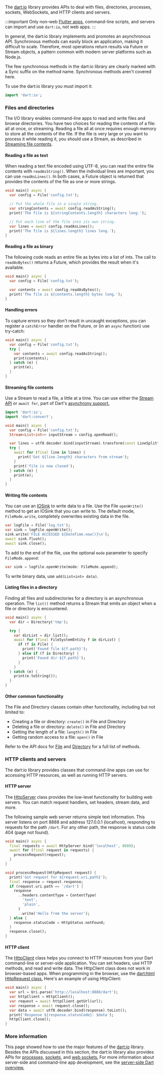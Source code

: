 <?code-excerpt plaster="none"?>

The [dart:io][] library provides APIs to deal with
files, directories, processes, sockets, WebSockets, and HTTP
clients and servers.

:::important
Only non-web [Flutter apps]({{site.flutter}}), command-line scripts, 
and servers can import and use `dart:io`, not web apps.
:::

In general, the dart:io library implements and promotes an asynchronous
API. Synchronous methods can easily block an application, making it
difficult to scale. Therefore, most operations return results via Future
or Stream objects, a pattern common with modern server platforms such as
Node.js.

The few synchronous methods in the dart:io library are clearly marked
with a Sync suffix on the method name. Synchronous methods aren't covered here.

To use the dart:io library you must import it:

<?code-excerpt "misc/test/library_tour/io_test.dart (import)"?>
```dart
import 'dart:io';
```

### Files and directories

The I/O library enables command-line apps to read and write files and
browse directories. You have two choices for reading the contents of a
file: all at once, or streaming. Reading a file all at once requires
enough memory to store all the contents of the file. If the file is very
large or you want to process it while reading it, you should use a
Stream, as described in
[Streaming file contents](#streaming-file-contents).

#### Reading a file as text

When reading a text file encoded using UTF-8, you can read the entire
file contents with `readAsString()`. When the individual lines are
important, you can use `readAsLines()`. In both cases, a Future object
is returned that provides the contents of the file as one or more
strings.

<?code-excerpt "misc/test/library_tour/io_test.dart (readAsString)" replace="/\btest_data\///g"?>
```dart
void main() async {
  var config = File('config.txt');

  // Put the whole file in a single string.
  var stringContents = await config.readAsString();
  print('The file is ${stringContents.length} characters long.');

  // Put each line of the file into its own string.
  var lines = await config.readAsLines();
  print('The file is ${lines.length} lines long.');
}
```


#### Reading a file as binary

The following code reads an entire file as bytes into a list of ints.
The call to `readAsBytes()` returns a Future, which provides the result
when it's available.

<?code-excerpt "misc/test/library_tour/io_test.dart (readAsBytes)" replace="/\btest_data\///g"?>
```dart
void main() async {
  var config = File('config.txt');

  var contents = await config.readAsBytes();
  print('The file is ${contents.length} bytes long.');
}
```

#### Handling errors

To capture errors so they don't result in uncaught exceptions, you can
register a `catchError` handler on the Future,
or (in an `async` function) use try-catch:

<?code-excerpt "misc/test/library_tour/io_test.dart (try-catch)" replace="/does-not-exist/config/g"?>
```dart
void main() async {
  var config = File('config.txt');
  try {
    var contents = await config.readAsString();
    print(contents);
  } catch (e) {
    print(e);
  }
}
```

#### Streaming file contents

Use a Stream to read a file, a little at a time.
You can use either the [Stream API](/guides/libraries/library-tour#stream)
or `await for`, part of Dart's
[asynchrony support.](/language/async)

<?code-excerpt "misc/test/library_tour/io_test.dart (read-from-stream)" replace="/_?test_\w*\/?//g"?>
```dart
import 'dart:io';
import 'dart:convert';

void main() async {
  var config = File('config.txt');
  Stream<List<int>> inputStream = config.openRead();

  var lines = utf8.decoder.bind(inputStream).transform(const LineSplitter());
  try {
    await for (final line in lines) {
      print('Got ${line.length} characters from stream');
    }
    print('file is now closed');
  } catch (e) {
    print(e);
  }
}
```

#### Writing file contents

You can use an [IOSink][] to
write data to a file. Use the File `openWrite()` method to get an IOSink
that you can write to. The default mode, `FileMode.write`, completely
overwrites existing data in the file.

<?code-excerpt "misc/test/library_tour/io_test.dart (write-file)" replace="/\btest_data\///g"?>
```dart
var logFile = File('log.txt');
var sink = logFile.openWrite();
sink.write('FILE ACCESSED ${DateTime.now()}\n');
await sink.flush();
await sink.close();
```

To add to the end of the file, use the optional `mode` parameter to
specify `FileMode.append`:

<?code-excerpt "misc/test/library_tour/io_test.dart (append)" replace="/_?test_\w*\/?//g"?>
```dart
var sink = logFile.openWrite(mode: FileMode.append);
```

To write binary data, use `add(List<int> data)`.


#### Listing files in a directory

Finding all files and subdirectories for a directory is an asynchronous
operation. The `list()` method returns a Stream that emits an object
when a file or directory is encountered.

<?code-excerpt "misc/test/library_tour/io_test.dart (list-dir)" replace="/\btest_data\b/tmp/g"?>
```dart
void main() async {
  var dir = Directory('tmp');

  try {
    var dirList = dir.list();
    await for (final FileSystemEntity f in dirList) {
      if (f is File) {
        print('Found file ${f.path}');
      } else if (f is Directory) {
        print('Found dir ${f.path}');
      }
    }
  } catch (e) {
    print(e.toString());
  }
}
```


#### Other common functionality

The File and Directory classes contain other functionality, including
but not limited to:

-   Creating a file or directory: `create()` in File and Directory
-   Deleting a file or directory: `delete()` in File and Directory
-   Getting the length of a file: `length()` in File
-   Getting random access to a file: `open()` in File

Refer to the API docs for [File][] and [Directory][] for a full
list of methods.


### HTTP clients and servers

The dart:io library provides classes that command-line apps can use for
accessing HTTP resources, as well as running HTTP servers.

#### HTTP server

The [HttpServer][] class
provides the low-level functionality for building web servers. You can
match request handlers, set headers, stream data, and more.

The following sample web server returns simple text information.
This server listens on port 8888 and address 127.0.0.1 (localhost),
responding to requests for the path `/dart`. For any other path,
the response is status code 404 (page not found).

<?code-excerpt "misc/lib/library_tour/io/http_server.dart" replace="/Future<\w+\W/void/g; /\b_//g"?>
```dart
void main() async {
  final requests = await HttpServer.bind('localhost', 8888);
  await for (final request in requests) {
    processRequest(request);
  }
}

void processRequest(HttpRequest request) {
  print('Got request for ${request.uri.path}');
  final response = request.response;
  if (request.uri.path == '/dart') {
    response
      ..headers.contentType = ContentType(
        'text',
        'plain',
      )
      ..write('Hello from the server');
  } else {
    response.statusCode = HttpStatus.notFound;
  }
  response.close();
}
```

#### HTTP client

The [HttpClient][] class
helps you connect to HTTP resources from your Dart command-line or
server-side application. You can set headers, use HTTP methods, and read
and write data. The HttpClient class does not work in browser-based
apps. When programming in the browser, use the
[dart:html HttpRequest class.][HttpRequest]
Here's an example of using HttpClient:

<?code-excerpt "misc/test/library_tour/io_test.dart (client)" replace="/Future<\w+\W/void/g"?>
```dart
void main() async {
  var url = Uri.parse('http://localhost:8888/dart');
  var httpClient = HttpClient();
  var request = await httpClient.getUrl(url);
  var response = await request.close();
  var data = await utf8.decoder.bind(response).toList();
  print('Response ${response.statusCode}: $data');
  httpClient.close();
}
```


### More information

This page showed how to use the major features of the [dart:io][] library.
Besides the APIs discussed in this section, the dart:io library also
provides APIs for [processes,][Process] [sockets,][Socket] and
[web sockets.][WebSocket]
For more information about server-side and command-line app development, see the
[server-side Dart overview.](/server)


[library tour]: /guides/libraries/library-tour
[dart:io]: {{site.dart-api}}/{{site.sdkInfo.channel}}/dart-io/dart-io-library.html
[Directory]: {{site.dart-api}}/{{site.sdkInfo.channel}}/dart-io/Directory-class.html
[File]: {{site.dart-api}}/{{site.sdkInfo.channel}}/dart-io/File-class.html
[HttpClient]: {{site.dart-api}}/{{site.sdkInfo.channel}}/dart-io/HttpClient-class.html
[HttpRequest]: {{site.dart-api}}/{{site.sdkInfo.channel}}/dart-html/HttpRequest-class.html
[HttpServer]: {{site.dart-api}}/{{site.sdkInfo.channel}}/dart-io/HttpServer-class.html
[IOSink]: {{site.dart-api}}/{{site.sdkInfo.channel}}/dart-io/IOSink-class.html
[Process]: {{site.dart-api}}/{{site.sdkInfo.channel}}/dart-io/Process-class.html
[Socket]: {{site.dart-api}}/{{site.sdkInfo.channel}}/dart-io/Socket-class.html
[WebSocket]: {{site.dart-api}}/{{site.sdkInfo.channel}}/dart-io/WebSocket-class.html
